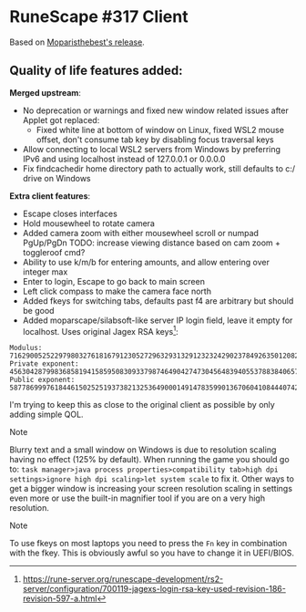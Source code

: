 # RuneScape #317 Client

Based on [Moparisthebest's release](https://www.moparisthebest.com/downloads/rs317.rar).

## Quality of life features added:
**Merged upstream**:
- No deprecation or warnings and fixed new window related issues after Applet got replaced:
  - Fixed white line at bottom of window on Linux, fixed WSL2 mouse offset, don't consume tab key by disabling focus traversal keys
- Allow connecting to local WSL2 servers from Windows by preferring IPv6 and using localhost instead of 127.0.0.1 or 0.0.0.0
- Fix findcachedir home directory path to actually work, still defaults to c:/ drive on Windows

**Extra client features**:
- Escape closes interfaces
- Hold mousewheel to rotate camera
- Added camera zoom with either mousewheel scroll or numpad PgUp/PgDn TODO: increase viewing distance based on cam zoom + toggleroof cmd?
- Ability to use k/m/b for entering amounts, and allow entering over integer max
- Enter to login, Escape to go back to main screen
- Left click compass to make the camera face north
- Added fkeys for switching tabs, defaults past f4 are arbitrary but should be good
- Added moparscape/silabsoft-like server IP login field, leave it empty for localhost. Uses original Jagex RSA keys[^1]:
```
Modulus: 7162900525229798032761816791230527296329313291232324290237849263501208207972894053929065636522363163621000728841182238772712427862772219676577293600221789
Private exponent: 4563042879983685819415859508309337987464904274730456483940553788384065737798175536144539635545496149193181089921240252410947054964044522362195913220892133
Public exponent: 58778699976184461502525193738213253649000149147835990136706041084440742975821
```

I'm trying to keep this as close to the original client as possible by only adding simple QOL.

> [!NOTE]
> Blurry text and a small window on Windows is due to resolution scaling having no effect (125% by default). When running the game you should go to: `task manager>java process properties>compatibility tab>high dpi settings>ignore high dpi scaling>let system scale` to fix it. Other ways to get a bigger window is increasing your screen resolution scaling in settings even more or use the built-in magnifier tool if you are on a very high resolution.

> [!NOTE]
> To use fkeys on most laptops you need to press the `Fn` key in combination with the fkey. This is obviously awful so you have to change it in UEFI/BIOS.

[^1]: https://rune-server.org/runescape-development/rs2-server/configuration/700119-jagexs-login-rsa-key-used-revision-186-revision-597-a.html
